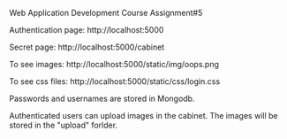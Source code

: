 Web Application Development Course
Assignment#5

Authentication page: http://localhost:5000

Secret page: http://localhost:5000/cabinet

To see images: http://localhost:5000/static/img/oops.png

To see css files: http://localhost:5000/static/css/login.css

Passwords and usernames are stored in Mongodb.

Authenticated users can upload images in the cabinet. The images will be stored in the "upload" forlder.
